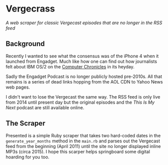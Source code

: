 # Vergecrass

_A web scraper for classic Vergecast episodes that are no longer in the RSS feed_

## Background

Recently I wanted to see what the consensus was of the iPhone 4 when it launched from Engadget. Much like how one can find out how journalists felt about IBM OS/2 on the [Computer Chronicles](https://www.youtube.com/channel/UCkJ6eQKpHZgsZBla4JgKj3A) in its heyday.

Sadly the Engadget Podcast is no longer publicly hosted pre-2010s. All that remains is a series of dead links hopping from the AOL CDN to Yahoo News web pages.

I didn't want to lose the Vergecast the same way. The RSS feed is only live from 2014 until present day but the original episodes and the _This Is My Next_ podcast are still available online.

## The Scraper

Presented is a simple Ruby scraper that takes two hard-coded dates in the `generate_year_months`  method in the `main.rb` and parses out the Vergecast feed from the beginning (April 2011) until the site no longer displayed inline MP3s (circa 2015). I hope this scarper helps springboard some digital hoarding for you too.
